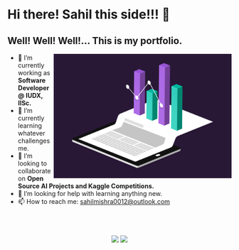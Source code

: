 # Hi there! Sahil this side!!! 👋
## Well! Well! Well!... This is my portfolio.

<img align="right" alt="GIF" src="data.gif" width="400px" />


- 🔭 I’m currently working as **Software Developer @ IUDX, IISc.**
- 🌱 I’m currently learning whatever challenges me.
- 👯 I’m looking to collaborate on **Open Source AI Projects and Kaggle Competitions.**
- 🤔 I’m looking for help with learning anything new.
- 📫 How to reach me: sahilmishra0012@outlook.com


<br>
<br>
<p align="center">
  <img src="https://komarev.com/ghpvc/?username=sahilmishra0012&color=blueviolet">
  <img src="https://github-readme-stats.vercel.app/api?username=sahilmishra0012&show_icons=true&count_private=true">
</p>
